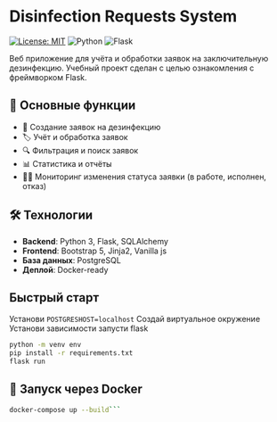 # Disinfection Requests System

[![License: MIT](https://img.shields.io/badge/License-MIT-yellow.svg)](https://opensource.org/licenses/MIT)
![Python](https://img.shields.io/badge/python-3.8+-blue.svg)
![Flask](https://img.shields.io/badge/flask-2.0+-lightgrey.svg)

Веб приложение для учёта и обработки заявок на заключительную дезинфекцию. Учебный проект сделан с целью ознакомления с фреймворком Flask. 

## 📌 Основные функции

- 📝 Создание заявок на дезинфекцию
- 🏷️ Учёт и обработка заявок
- 🔍 Фильтрация и поиск заявок
- 📊 Статистика и отчёты
- 👨‍⚕️ Мониторинг изменения статуса заявки (в работе, исполнен, отказ)

## 🛠 Технологии

- **Backend**: Python 3, Flask, SQLAlchemy
- **Frontend**: Bootstrap 5, Jinja2, Vanilla js
- **База данных**: PostgreSQL
- **Деплой**: Docker-ready

## Быстрый старт

Установи `POSTGRESHOST=localhost`
Создай виртуальное окружение 
Установи зависимости
запусти flask

```bash
python -m venv env
pip install -r requirements.txt
flask run
```


## 🐳 Запуск через Docker


```bash
docker-compose up --build```
